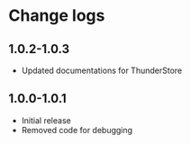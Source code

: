 # Change logs

## 1.0.2-1.0.3

- Updated documentations for ThunderStore

## 1.0.0-1.0.1

- Initial release
- Removed code for debugging